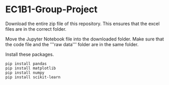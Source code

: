 # EC1B1-Group-Project

Download the entire zip file of this repository. This ensures that the excel files are in the correct folder.

Move the Jupyter Notebook file into the downloaded folder. Make sure that the code file and the '''raw data''' folder are in the same folder.

Install these packages.
```
pip install pandas
pip install matplotlib
pip install numpy
pip install scikit-learn
```

